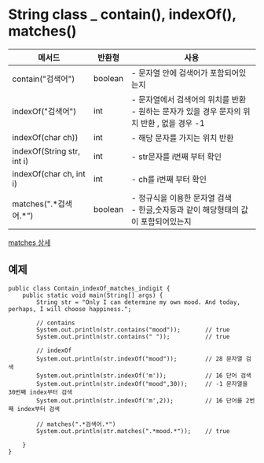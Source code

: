 # String class \_ contain(), indexOf(), matches()

| 메서드                     | 반환형  | 사용                                                                                              |
| -------------------------- | ------- | ------------------------------------------------------------------------------------------------- |
| contain("검색어")          | boolean | - 문자열 안에 검색어가 포함되어있는지                                                             |
| indexOf("검색어")          | int     | - 문자열에서 검색어의 위치를 반환 </br> - 원하는 문자가 있을 경우 문자의 위치 반환 , 없을 경우 -1 |
| indexOf(char ch))          | int     | - 해당 문자를 가지는 위치 반환                                                                    |
| indexOf(String str, int i) | int     | - str문자를 i번째 부터 확인                                                                       |
| indexOf(char ch, int i)    | int     | - ch를 i번째 부터 확인                                                                            |
| matches(".\*검색어.\*")    | boolean | - 정규식을 이용한 문자열 검색</br> - 한글,숫자등과 같이 해당형태의 값이 포함되어있는지            |

[matches 상세]()

## 예제

```
public class Contain_indexOf_matches_indigit {
	public static void main(String[] args) {
		String str = "Only I can determine my own mood. And today, perhaps, I will choose happiness.";

		// contains
		System.out.println(str.contains("mood"));		// true
        System.out.println(str.contains(" "));		    // true

		// indexOf
		System.out.println(str.indexOf("mood"));		// 28 문자열 검색
		System.out.println(str.indexOf('m'));			// 16 단어 검색
		System.out.println(str.indexOf("mood",30)); 	// -1 문자열을 30번째 index부터 검색
		System.out.println(str.indexOf('m',2));			// 16 단어를 2번째 index부터 검색

		// matches(".*검색어.*")
		System.out.println(str.matches(".*mood.*"));	// true

	}
}
```
